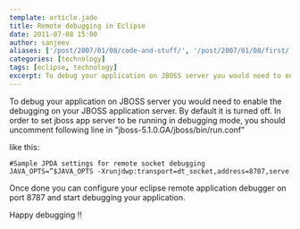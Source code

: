 ```yaml
---
template: article.jade
title: Remote debugging in Eclipse
date: 2011-07-08 15:00
author: sanjeev
aliases: ['/post/2007/01/08/code-and-stuff/', '/post/2007/01/08/first/', '/post/2008/01/08/first']
categories: [technology]
tags: [eclipse, technology]
excerpt: To debug your application on JBOSS server you would need to enable the debugging on your JBOSS application server
---
```

To debug your application on JBOSS server you would need to enable the debugging on your JBOSS application server. By default it is turned off. In order to set jboss app server to be running in debugging mode, you should uncomment following line in "jboss-5.1.0.GA/jboss/bin/run.conf"

like this:

	#Sample JPDA settings for remote socket debugging
	JAVA_OPTS=”$JAVA_OPTS -Xrunjdwp:transport=dt_socket,address=8787,serve 

Once done you can configure your eclipse remote application debugger on port 8787 and start debugging your application.

Happy debugging !!
